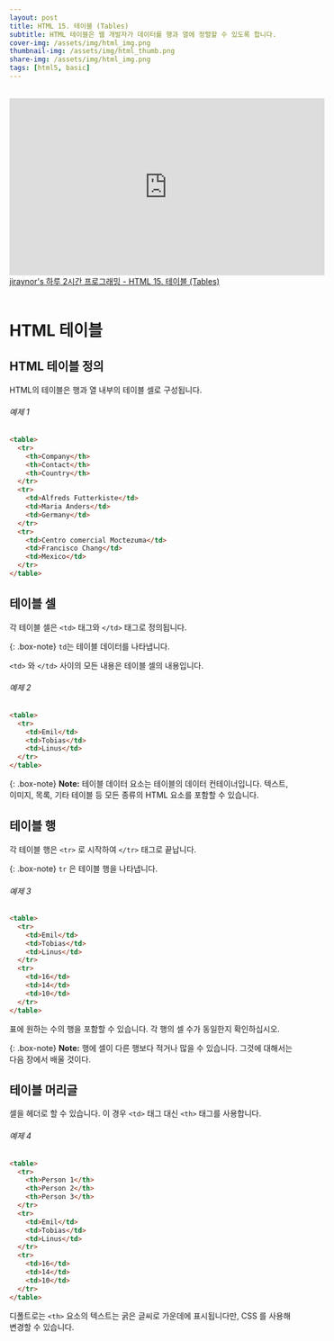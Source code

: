 ```yaml
---
layout: post
title: HTML 15. 테이블 (Tables)
subtitle: HTML 테이블은 웹 개발자가 데이터를 행과 열에 정렬할 수 있도록 합니다.
cover-img: /assets/img/html_img.png
thumbnail-img: /assets/img/html_thumb.png
share-img: /assets/img/html_img.png
tags: [html5, basic]
---
```


<br>
<iframe width="560" height="315" src="https://www.youtube.com/embed/VBS_usGtx8w" title="YouTube video player" frameborder="0" allow="accelerometer; autoplay; clipboard-write; encrypted-media; gyroscope; picture-in-picture" allowfullscreen></iframe>
<a href="https://youtu.be/VBS_usGtx8w" target="_blank">jiraynor's 하루 2시간 프로그래밍 - HTML 15. 테이블 (Tables)</a>
<br>
<br>

# HTML 테이블

## HTML 테이블 정의

HTML의 테이블은 행과 열 내부의 테이블 셀로 구성됩니다.

###### 예제 1

```html
<table>
  <tr>
    <th>Company</th>
    <th>Contact</th>
    <th>Country</th>
  </tr>
  <tr>
    <td>Alfreds Futterkiste</td>
    <td>Maria Anders</td>
    <td>Germany</td>
  </tr>
  <tr>
    <td>Centro comercial Moctezuma</td>
    <td>Francisco Chang</td>
    <td>Mexico</td>
  </tr>
</table>
```

## 테이블 셀

각 테이블 셀은 ```<td>``` 태그와 ```</td>``` 태그로 정의됩니다.

{: .box-note}
```td```는 테이블 데이터를 나타냅니다.

```<td>``` 와 ```</td>``` 사이의 모든 내용은 테이블 셀의 내용입니다.

###### 예제 2

```html
<table>
  <tr>
    <td>Emil</td>
    <td>Tobias</td>
    <td>Linus</td>
  </tr>
</table>
```

{: .box-note}
**Note:** 테이블 데이터 요소는 테이블의 데이터 컨테이너입니다. 텍스트, 이미지, 목록, 기타 테이블 등 모든 종류의 HTML 요소를 포함할 수 있습니다.

## 테이블 행

각 테이블 행은 ```<tr>``` 로 시작하여 ```</tr>``` 태그로 끝납니다.

{: .box-note}
```tr``` 은 테이블 행을 나타냅니다.

###### 예제 3

```html
<table>
  <tr>
    <td>Emil</td>
    <td>Tobias</td>
    <td>Linus</td>
  </tr>
  <tr>
    <td>16</td>
    <td>14</td>
    <td>10</td>
  </tr>
</table>
```

표에 원하는 수의 행을 포함할 수 있습니다. 각 행의 셀 수가 동일한지 확인하십시오.

{: .box-note}
**Note:** 행에 셀이 다른 행보다 적거나 많을 수 있습니다. 그것에 대해서는 다음 장에서 배울 것이다.

## 테이블 머리글

셀을 헤더로 할 수 있습니다. 이 경우 ```<td>``` 태그 대신 ```<th>``` 태그를 사용합니다.

###### 예제 4

```html
<table>
  <tr>
    <th>Person 1</th>
    <th>Person 2</th>
    <th>Person 3</th>
  </tr>
  <tr>
    <td>Emil</td>
    <td>Tobias</td>
    <td>Linus</td>
  </tr>
  <tr>
    <td>16</td>
    <td>14</td>
    <td>10</td>
  </tr>
</table>
```

디폴트로는 ```<th>``` 요소의 텍스트는 굵은 글씨로 가운데에 표시됩니다만, CSS 를 사용해 변경할 수 있습니다.
